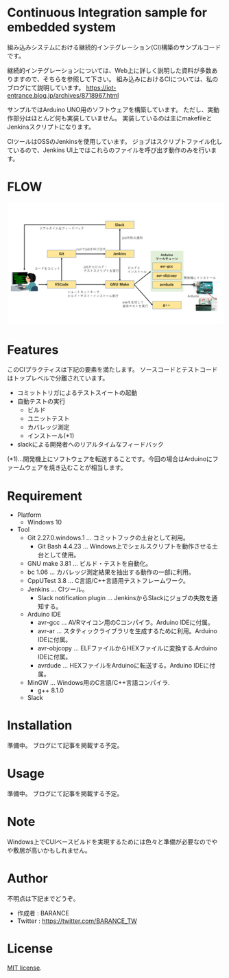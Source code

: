 # Continuous Integration sample for embedded system

組み込みシステムにおける継続的インテグレーション(CI)構築のサンプルコードです。

継続的インテグレーションについては、Web上に詳しく説明した資料が多数ありますので、そちらを参照して下さい。
組み込みにおけるCIについては、私のブログにて説明しています。
https://iot-entrance.blog.jp/archives/8718967.html

サンプルではArduino UNO用のソフトウェアを構築しています。
ただし、実動作部分はほとんど何も実装していません。
実装しているのは主にmakefileとJenkinsスクリプトになります。

CIツールはOSSのJenkinsを使用しています。
ジョブはスクリプトファイル化しているので、Jenkins UI上ではこれらのファイルを呼び出す動作のみを行います。

# FLOW

![Flow](doc/flow.png)

# Features

このCIプラクティスは下記の要素を満たします。
ソースコードとテストコードはトップレベルで分離されています。

* コミットトリガによるテストスイートの起動
* 自動テストの実行
    * ビルド
    * ユニットテスト
    * カバレッジ測定
    * インストール(*1)
* slackによる開発者へのリアルタイムなフィードバック

(*1)...開発機上にソフトウェアを転送することです。今回の場合はArduinoにファームウェアを焼き込むことが相当します。

# Requirement

* Platform
    * Windows 10
* Tool
    * Git 2.27.0.windows.1 ... コミットフックの土台として利用。
        * Git Bash 4.4.23 ... Windows上でシェルスクリプトを動作させる土台として使用。
    * GNU make 3.81 ... ビルド・テストを自動化。
    * bc 1.06 ... カバレッジ測定結果を抽出する動作の一部に利用。
    * CppUTest 3.8 ... C言語/C++言語用テストフレームワーク。
    * Jenkins ... CIツール。
        * Slack notification plugin ... JenkinsからSlackにジョブの失敗を通知する。
    * Arduino IDE
        * avr-gcc ... AVRマイコン用のCコンパイラ。Arduino IDEに付属。
        * avr-ar ... スタティックライブラリを生成するために利用。Arduino IDEに付属。
        * avr-objcopy ... ELFファイルからHEXファイルに変換する.Arduino IDEに付属。
        * avrdude ... HEXファイルをArduinoに転送する。Arduino IDEに付属。
    * MinGW ... Windows用のC言語/C++言語コンパイラ.
        * g++ 8.1.0
    * Slack

# Installation

準備中。
ブログにて記事を掲載する予定。

# Usage

準備中。
ブログにて記事を掲載する予定。

# Note

Windows上でCUIベースビルドを実現するためには色々と準備が必要なのでやや敷居が高いかもしれません。

# Author

不明点は下記までどうぞ。

* 作成者 : BARANCE
* Twitter : https://twitter.com/BARANCE_TW

# License

[MIT license](https://en.wikipedia.org/wiki/MIT_License).